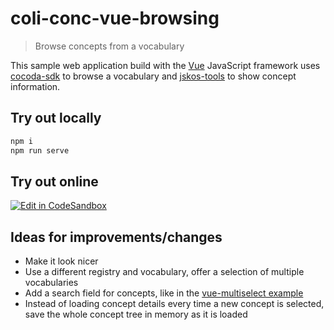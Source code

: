 # coli-conc-vue-browsing

> Browse concepts from a vocabulary

This sample web application build with the [Vue] JavaScript framework uses [cocoda-sdk] to browse a vocabulary and [jskos-tools] to show concept information.

## Try out locally

```bash
npm i
npm run serve
```

## Try out online

[![Edit in CodeSandbox](https://codesandbox.io/static/img/play-codesandbox.svg)](https://codesandbox.io/s/github/gbv/coli-conc-examples/tree/main/vue-browsing?file=/src/App.vue)

## Ideas for improvements/changes

- Make it look nicer
- Use a different registry and vocabulary, offer a selection of multiple vocabularies
- Add a search field for concepts, like in the [vue-multiselect example](https://github.com/gbv/coli-conc-examples/tree/main/vue-multiselect)
- Instead of loading concept details every time a new concept is selected, save the whole concept tree in memory as it is loaded

[vue]: https://vuejs.org/
[cocoda-sdk]: https://github.com/gbv/cocoda-sdk#readme
[jskos-tools]: https://github.com/gbv/jskos-tools#readme

